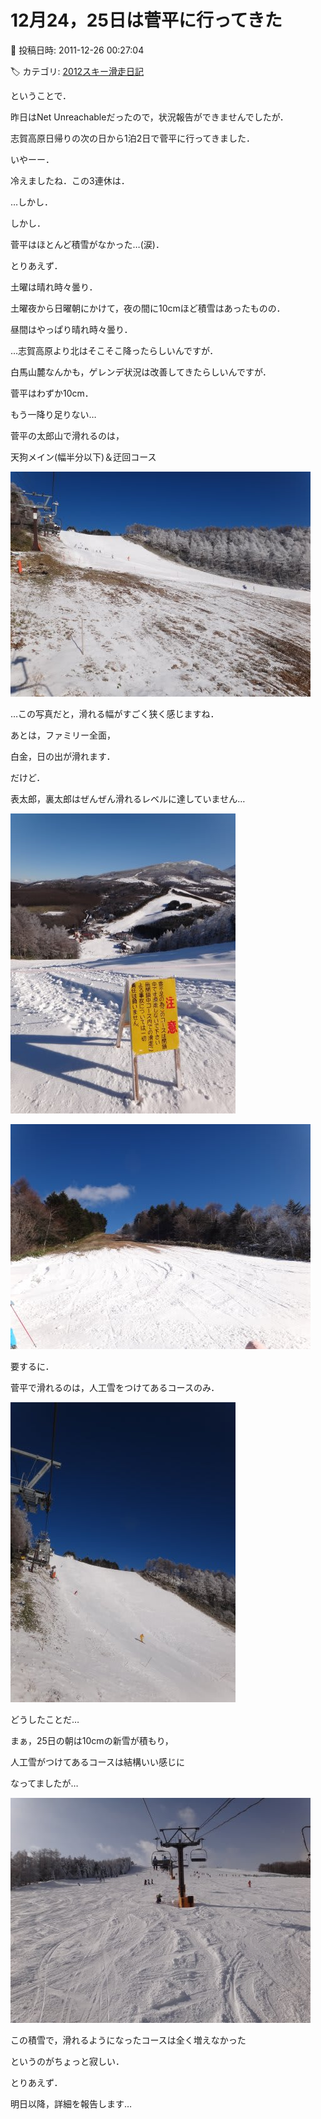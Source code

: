 # 12月24，25日は菅平に行ってきた

📅 投稿日時: 2011-12-26 00:27:04

🏷️ カテゴリ: [2012スキー滑走日記](cca3a0e9524e0203150f790b1fc3c71ad.md)

ということで．


昨日はNet Unreachableだったので，状況報告ができませんでしたが．


志賀高原日帰りの次の日から1泊2日で菅平に行ってきました．





いやーー．


冷えましたね．この3連休は．


…しかし．


しかし．


菅平はほとんど積雪がなかった…(涙)．





とりあえず．


土曜は晴れ時々曇り．


土曜夜から日曜朝にかけて，夜の間に10cmほど積雪はあったものの．


昼間はやっぱり晴れ時々曇り．





…志賀高原より北はそこそこ降ったらしいんですが．


白馬山麓なんかも，ゲレンデ状況は改善してきたらしいんですが．


菅平はわずか10cm．


もう一降り足りない…





菅平の太郎山で滑れるのは，


天狗メイン(幅半分以下)＆迂回コース




![a253ecc69e9ab9024cbe2bda33824f06.jpg](images/a253ecc69e9ab9024cbe2bda33824f06.jpg)




…この写真だと，滑れる幅がすごく狭く感じますね．





あとは，ファミリー全面，


白金，日の出が滑れます．





だけど．


表太郎，裏太郎はぜんぜん滑れるレベルに達していません…




![b4a2df701c8edb8ad65ed12173fb65d7.jpg](images/b4a2df701c8edb8ad65ed12173fb65d7.jpg)






![5a4b8cf05964c196b4263308c10d1920.jpg](images/5a4b8cf05964c196b4263308c10d1920.jpg)







要するに．


菅平で滑れるのは，人工雪をつけてあるコースのみ．




![6ca89ba29390ba9c40493fb175c279e7.jpg](images/6ca89ba29390ba9c40493fb175c279e7.jpg)




どうしたことだ…





まぁ，25日の朝は10cmの新雪が積もり，


人工雪がつけてあるコースは結構いい感じに


なってましたが…




![e0bd9cf0aa649bd8652a2667795bc79e.jpg](images/e0bd9cf0aa649bd8652a2667795bc79e.jpg)




この積雪で，滑れるようになったコースは全く増えなかった


というのがちょっと寂しい．





とりあえず．


明日以降，詳細を報告します…
